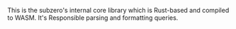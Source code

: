 This is the subzero's internal core library which is Rust-based and compiled to WASM.
It's Responsible parsing and formatting queries.